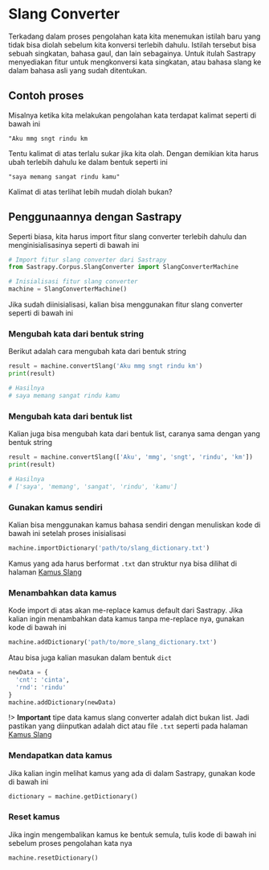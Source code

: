# Slang Converter
Terkadang dalam proses pengolahan kata kita menemukan istilah baru yang tidak bisa diolah sebelum kita konversi terlebih dahulu. Istilah tersebut bisa sebuah singkatan, bahasa gaul, dan lain sebagainya. Untuk itulah Sastrapy menyediakan fitur untuk mengkonversi kata singkatan, atau bahasa slang ke dalam bahasa asli yang sudah ditentukan.

## Contoh proses
Misalnya ketika kita melakukan pengolahan kata terdapat kalimat seperti di bawah ini
```
"Aku mmg sngt rindu km
```
Tentu kalimat di atas terlalu sukar jika kita olah. Dengan demikian kita harus ubah terlebih dahulu ke dalam bentuk seperti ini
```
"saya memang sangat rindu kamu"
```
Kalimat di atas terlihat lebih mudah diolah bukan?

## Penggunaannya dengan Sastrapy
Seperti biasa, kita harus import fitur slang converter terlebih dahulu dan menginisialisasinya seperti di bawah ini
```python
# Import fitur slang converter dari Sastrapy
from Sastrapy.Corpus.SlangConverter import SlangConverterMachine

# Inisialisasi fitur slang converter
machine = SlangConverterMachine()
```
Jika sudah diinisialisasi, kalian bisa menggunakan fitur slang converter seperti di bawah ini

### Mengubah kata dari bentuk string
Berikut adalah cara mengubah kata dari bentuk string
```python
result = machine.convertSlang('Aku mmg sngt rindu km')
print(result) 

# Hasilnya
# saya memang sangat rindu kamu
```

### Mengubah kata dari bentuk list
Kalian juga bisa mengubah kata dari bentuk list, caranya sama dengan yang bentuk string
```python
result = machine.convertSlang(['Aku', 'mmg', 'sngt', 'rindu', 'km'])
print(result) 

# Hasilnya
# ['saya', 'memang', 'sangat', 'rindu', 'kamu']
```

### Gunakan kamus sendiri
Kalian bisa menggunakan kamus bahasa sendiri dengan menuliskan kode di bawah ini setelah proses inisialisasi
```python
machine.importDictionary('path/to/slang_dictionary.txt')
```
Kamus yang ada harus berformat `.txt` dan struktur nya bisa dilihat di halaman [Kamus Slang](/dictionary/slang.md)

### Menambahkan data kamus
Kode import di atas akan me-replace kamus default dari Sastrapy. Jika kalian ingin menambahkan data kamus tanpa me-replace nya, gunakan kode di bawah ini
```python
machine.addDictionary('path/to/more_slang_dictionary.txt')
```
Atau bisa juga kalian masukan dalam bentuk `dict`
```python
newData = {
  'cnt': 'cinta', 
  'rnd': 'rindu'
}
machine.addDictionary(newData)
```
!> **Important** tipe data kamus slang converter adalah dict bukan list. Jadi pastikan yang diinputkan adalah dict atau file `.txt` seperti pada halaman [Kamus Slang](/dictionary/slang.md)


### Mendapatkan data kamus
Jika kalian ingin melihat kamus yang ada di dalam Sastrapy, gunakan kode di bawah ini
```python
dictionary = machine.getDictionary()
```
### Reset kamus
Jika ingin mengembalikan kamus ke bentuk semula, tulis kode di bawah ini sebelum proses pengolahan kata nya
```python
machine.resetDictionary()
```